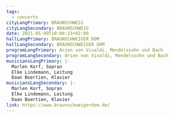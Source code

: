 ```yaml
---
tags:
  - concerts
cityLangPrimary: BRAUNSCHWEIG
cityLangSecondary: BRAUNSCHWEIG
date: 2021-05-09T10:00:23+02:00
hallLangPrimary: BRAUNSCHWEIGER DOM
hallLangSecondary: BRAUNSCHWEIGER DOM
programLangPrimary: Arien von Vivaldi, Mendelssohn und Bach
programLangSecondary: Arien von Vivaldi, Mendelssohn und Bach
musiciansLangPrimary: |-
  Marlen Korf, Sopran
  Elke Lindemann, Leitung
  Daan Boertien, Klavier
musiciansLangSecondary: |-
  Marlen Korf, Sopran
  Elke Lindemann, Leitung
  Daan Boertien, Klavier
link: https://www.braunschweigerdom.de/
---
```

